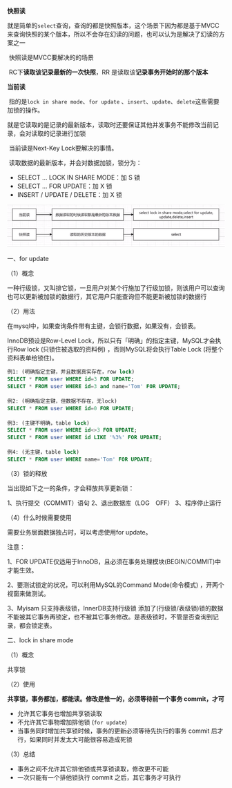 **快照读**

​		就是简单的`select`查询，查询的都是快照版本，这个场景下因为都是基于MVCC来查询快照的某个版本，所以不会存在幻读的问题，也可以认为是解决了幻读的方案之一

​		快照读是MVCC要解决的的场景

​		RC下**读取该记录最新的一次快照**，RR 是读取该**记录事务开始时的那个版本**

**当前读**

​		指的是`lock in share mode`、`for update` 、`insert`、`update`、`delete`这些需要加锁的操作。

就是它读取的是记录的最新版本，读取时还要保证其他并发事务不能修改当前记录，会对读取的记录进行加锁

​		当前读是Next-Key Lock要解决的事情。

​		读取数据的最新版本，并会对数据加锁，锁分为：

- SELECT ... LOCK IN SHARE MODE：加 S 锁
- SELECT ... FOR UPDATE：加 X 锁
- INSERT / UPDATE / DELETE：加 X 锁

![](../resource/当前读与快照读.png)



一、for update

（1）概念

​		一种行级锁，又叫排它锁，一旦用户对某个行施加了行级加锁，则该用户可以查询也可以更新被加锁的数据行，其它用户只能查询但不能更新被加锁的数据行

（2）用法

在mysql中，如果查询条件带有主键，会锁行数据，如果没有，会锁表。

InnoDB预设是Row-Level Lock，所以只有「明确」的指定主键，MySQL才会执行Row lock (只锁住被选取的资料例) ，否则MySQL将会执行Table Lock (将整个资料表单给锁住)。

```sql
例1: (明确指定主键，并且数据真实存在，row lock)
SELECT * FROM user WHERE id=3 FOR UPDATE;
SELECT * FROM user WHERE id=3 and name='Tom' FOR UPDATE;

例2: (明确指定主键，但数据不存在，无lock)
SELECT * FROM user WHERE id=0 FOR UPDATE;

例3: (主键不明确，table lock)
SELECT * FROM user WHERE id<>3 FOR UPDATE;
SELECT * FROM user WHERE id LIKE '%3%' FOR UPDATE;

例4: (无主键，table lock)
SELECT * FROM user WHERE name='Tom' FOR UPDATE;
```

（3）锁的释放

当出现如下之一的条件，才会释放共享更新锁：

1、执行提交（COMMIT）语句
2、退出数据库（LOG　OFF）
3、程序停止运行



（4）什么时候需要使用

需要业务层面数据独占时，可以考虑使用for update。



注意：

1、FOR UPDATE仅适用于InnoDB，且必须在事务处理模块(BEGIN/COMMIT)中才能生效。

2、要测试锁定的状况，可以利用MySQL的Command Mode(命令模式) ，开两个视窗来做测试。

3、Myisam 只支持表级锁，InnerDB支持行级锁 添加了(行级锁/表级锁)锁的数据不能被其它事务再锁定，也不被其它事务修改。是表级锁时，不管是否查询到记录，都会锁定表。





二、lock in share mode

（1）概念

共享锁

（2）使用

**共享锁，事务都加，都能读。修改是惟一的，必须等待前一个事务 commit，才可**

- 允许其它事务也增加共享锁读取
- 不允许其它事物增加排他锁 (`for update`)
- 当事务同时增加共享锁时候，事务的更新必须等待先执行的事务 commit 后才行，如果同时并发太大可能很容易造成死锁



（3）总结

- 事务之间不允许其它排他锁或共享锁读取，修改更不可能
- 一次只能有一个排他锁执行 commit 之后，其它事务才可执行